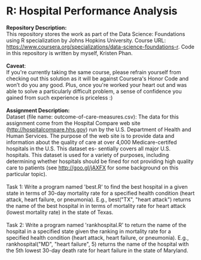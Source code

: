 # R: Hospital Performance Analysis

__Repository Description:__
<br/>
This repository stores the work as part of the Data Science: Foundations using R specialization by Johns Hopkins University. Course URL: https://www.coursera.org/specializations/data-science-foundations-r. Code in this repository is written by myself, Kristen Phan.
<br/>
<br/>
__Caveat__: 
<br/>
If you're currently taking the same course, please refrain yourself from checking out this solution as it will be against Coursera's Honor Code and won’t do you any good. Plus, once you're worked your heart out and was able to solve a particularly difficult problem, a sense of confidence you gained from such experience is priceless :)
<br/>
<br/>
__Assignment Description:__
<br/>
Dataset (file name: outcome-of-care-measures.csv): The data for this assignment come from the Hospital Compare web site (http://hospitalcompare.hhs.gov) run by the U.S. Department of Health and Human Services. The purpose of the web site is to provide data and information about the quality of care at over 4,000 Medicare-certifed hospitals in the U.S. This dataset es-
sentially covers all major U.S. hospitals. This dataset is used for a variety of purposes, including determining
whether hospitals should be fined for not providing high quality care to patients 
(see http://goo.gl/jAXFX for some background on this particular topic).
<br/>
<br/>
Task 1: Write a program named 'best.R' to find the best hospital in a given state in terms of 30-day mortality rate for a specified health condition (heart attack, heart failure, or pneumonia). E.g., best("TX", "heart attack") returns the name of the best hospital in in terms of mortality rate for heart attack (lowest mortality rate) in the state of Texas.
<br/>
<br/>
Task 2: Write a program named 'rankhospital.R' to return the name of the hospital in a specified state given the ranking in mortality rate for a specified health condition (heart attack, heart failure, or pneumonia). E.g., rankhospital("MD", "heart failure", 5) returns the name of the hospital with the 5th lowest 30-day death rate for heart failure in the state of Maryland.
